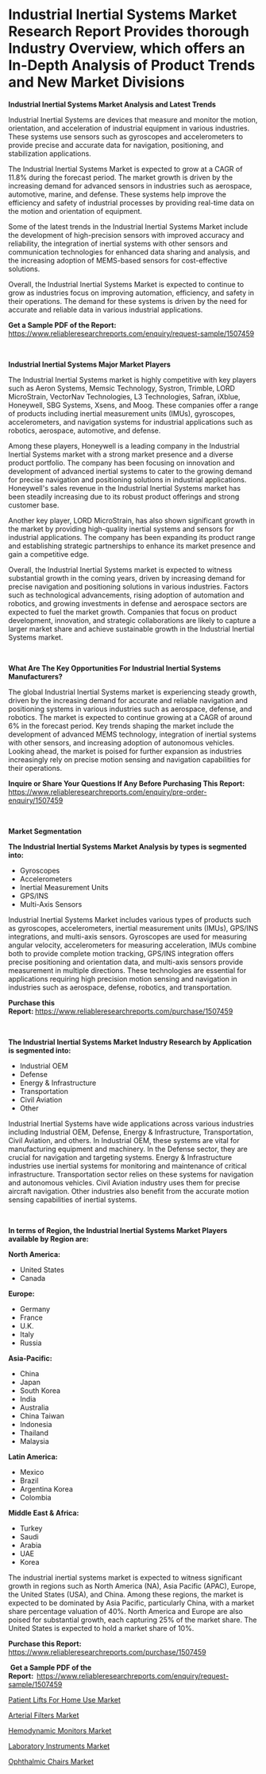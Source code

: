 <p><h1>Industrial Inertial Systems Market Research Report Provides thorough Industry Overview, which offers an In-Depth Analysis of Product Trends and New Market Divisions</h1></p><p><strong>Industrial Inertial Systems Market Analysis and Latest Trends</strong></p>
<p><p>Industrial Inertial Systems are devices that measure and monitor the motion, orientation, and acceleration of industrial equipment in various industries. These systems use sensors such as gyroscopes and accelerometers to provide precise and accurate data for navigation, positioning, and stabilization applications.</p><p>The Industrial Inertial Systems Market is expected to grow at a CAGR of 11.8% during the forecast period. The market growth is driven by the increasing demand for advanced sensors in industries such as aerospace, automotive, marine, and defense. These systems help improve the efficiency and safety of industrial processes by providing real-time data on the motion and orientation of equipment.</p><p>Some of the latest trends in the Industrial Inertial Systems Market include the development of high-precision sensors with improved accuracy and reliability, the integration of inertial systems with other sensors and communication technologies for enhanced data sharing and analysis, and the increasing adoption of MEMS-based sensors for cost-effective solutions.</p><p>Overall, the Industrial Inertial Systems Market is expected to continue to grow as industries focus on improving automation, efficiency, and safety in their operations. The demand for these systems is driven by the need for accurate and reliable data in various industrial applications.</p></p>
<p><strong>Get a Sample PDF of the Report:&nbsp;</strong> <a href="https://www.reliableresearchreports.com/enquiry/request-sample/1507459">https://www.reliableresearchreports.com/enquiry/request-sample/1507459</a></p>
<p>&nbsp;</p>
<p><strong>Industrial Inertial Systems Major Market Players</strong></p>
<p><p>The Industrial Inertial Systems market is highly competitive with key players such as Aeron Systems, Memsic Technology, Systron, Trimble, LORD MicroStrain, VectorNav Technologies, L3 Technologies, Safran, iXblue, Honeywell, SBG Systems, Xsens, and Moog. These companies offer a range of products including inertial measurement units (IMUs), gyroscopes, accelerometers, and navigation systems for industrial applications such as robotics, aerospace, automotive, and defense.</p><p>Among these players, Honeywell is a leading company in the Industrial Inertial Systems market with a strong market presence and a diverse product portfolio. The company has been focusing on innovation and development of advanced inertial systems to cater to the growing demand for precise navigation and positioning solutions in industrial applications. Honeywell's sales revenue in the Industrial Inertial Systems market has been steadily increasing due to its robust product offerings and strong customer base.</p><p>Another key player, LORD MicroStrain, has also shown significant growth in the market by providing high-quality inertial systems and sensors for industrial applications. The company has been expanding its product range and establishing strategic partnerships to enhance its market presence and gain a competitive edge.</p><p>Overall, the Industrial Inertial Systems market is expected to witness substantial growth in the coming years, driven by increasing demand for precise navigation and positioning solutions in various industries. Factors such as technological advancements, rising adoption of automation and robotics, and growing investments in defense and aerospace sectors are expected to fuel the market growth. Companies that focus on product development, innovation, and strategic collaborations are likely to capture a larger market share and achieve sustainable growth in the Industrial Inertial Systems market.</p></p>
<p>&nbsp;</p>
<p><strong>What Are The Key Opportunities For Industrial Inertial Systems Manufacturers?</strong></p>
<p><p>The global Industrial Inertial Systems market is experiencing steady growth, driven by the increasing demand for accurate and reliable navigation and positioning systems in various industries such as aerospace, defense, and robotics. The market is expected to continue growing at a CAGR of around 6% in the forecast period. Key trends shaping the market include the development of advanced MEMS technology, integration of inertial systems with other sensors, and increasing adoption of autonomous vehicles. Looking ahead, the market is poised for further expansion as industries increasingly rely on precise motion sensing and navigation capabilities for their operations.</p></p>
<p><strong>Inquire or Share Your Questions If Any Before Purchasing This Report:</strong> <a href="https://www.reliableresearchreports.com/enquiry/pre-order-enquiry/1507459">https://www.reliableresearchreports.com/enquiry/pre-order-enquiry/1507459</a></p>
<p>&nbsp;</p>
<p><strong>Market Segmentation</strong></p>
<p><strong>The Industrial Inertial Systems Market Analysis by types is segmented into:</strong></p>
<p><ul><li>Gyroscopes</li><li>Accelerometers</li><li>Inertial Measurement Units</li><li>GPS/INS</li><li>Multi-Axis Sensors</li></ul></p>
<p><p>Industrial Inertial Systems Market includes various types of products such as gyroscopes, accelerometers, inertial measurement units (IMUs), GPS/INS integrations, and multi-axis sensors. Gyroscopes are used for measuring angular velocity, accelerometers for measuring acceleration, IMUs combine both to provide complete motion tracking, GPS/INS integration offers precise positioning and orientation data, and multi-axis sensors provide measurement in multiple directions. These technologies are essential for applications requiring high precision motion sensing and navigation in industries such as aerospace, defense, robotics, and transportation.</p></p>
<p><strong>Purchase this Report:&nbsp;</strong><a href="https://www.reliableresearchreports.com/purchase/1507459">https://www.reliableresearchreports.com/purchase/1507459</a></p>
<p>&nbsp;</p>
<p><strong>The Industrial Inertial Systems Market Industry Research by Application is segmented into:</strong></p>
<p><ul><li>Industrial OEM</li><li>Defense</li><li>Energy & Infrastructure</li><li>Transportation</li><li>Civil Aviation</li><li>Other</li></ul></p>
<p><p>Industrial Inertial Systems have wide applications across various industries including Industrial OEM, Defense, Energy & Infrastructure, Transportation, Civil Aviation, and others. In Industrial OEM, these systems are vital for manufacturing equipment and machinery. In the Defense sector, they are crucial for navigation and targeting systems. Energy & Infrastructure industries use inertial systems for monitoring and maintenance of critical infrastructure. Transportation sector relies on these systems for navigation and autonomous vehicles. Civil Aviation industry uses them for precise aircraft navigation. Other industries also benefit from the accurate motion sensing capabilities of inertial systems.</p></p>
<p>&nbsp;</p>
<p><strong>In terms of Region, the Industrial Inertial Systems Market Players available by Region are:</strong></p>
<p>
    <p> <strong> North America: </strong>
        <ul>
            <li>United States</li>
            <li>Canada</li>
        </ul>
        </p> 
    <p> <strong> Europe: </strong>
        <ul>
            <li>Germany</li>
            <li>France</li>
            <li>U.K.</li>
            <li>Italy</li>
            <li>Russia</li>
        </ul>
        </p> 
    <p> <strong> Asia-Pacific: </strong>
        <ul>
            <li>China</li>
            <li>Japan</li>
            <li>South Korea</li>
            <li>India</li>
            <li>Australia</li>
            <li>China Taiwan</li>
            <li>Indonesia</li>
            <li>Thailand</li>
            <li>Malaysia</li>
        </ul>
        </p> 
    <p> <strong> Latin America: </strong>
        <ul>
            <li>Mexico</li>
            <li>Brazil</li>
            <li>Argentina Korea</li>
            <li>Colombia</li>
        </ul>
        </p> 
    <p> <strong> Middle East & Africa: </strong>
        <ul>
            <li>Turkey</li>
            <li>Saudi</li>
            <li>Arabia</li>
            <li>UAE</li>
            <li>Korea</li>
        </ul>
    </p>
    </p>
<p><p>The industrial inertial systems market is expected to witness significant growth in regions such as North America (NA), Asia Pacific (APAC), Europe, the United States (USA), and China. Among these regions, the market is expected to be dominated by Asia Pacific, particularly China, with a market share percentage valuation of 40%. North America and Europe are also poised for substantial growth, each capturing 25% of the market share. The United States is expected to hold a market share of 10%.</p></p>
<p><strong>Purchase this Report: </strong><a href="https://www.reliableresearchreports.com/purchase/1507459">https://www.reliableresearchreports.com/purchase/1507459</a></p>
<p>&nbsp;<strong>Get a Sample PDF of the Report:&nbsp;&nbsp;</strong><a href="https://www.reliableresearchreports.com/enquiry/request-sample/1507459">https://www.reliableresearchreports.com/enquiry/request-sample/1507459</a></p>
<p><strong></strong></p>
<p><p><a href="https://medium.com/@dashawnmoen/decoding-patient-lifts-for-home-use-market-metrics-market-share-trends-and-growth-patterns-da41fe63af75">Patient Lifts For Home Use Market</a></p><p><a href="https://medium.com/@alanwatkins6h/arterial-filters-market-size-and-market-trends-complete-industry-overview-2024-to-2031-59e2f70499f9">Arterial Filters Market</a></p><p><a href="https://medium.com/@alanwatkins6h/hemodynamic-monitors-market-the-key-to-successful-business-strategy-forecast-till-2031-d45f5db027d8">Hemodynamic Monitors Market</a></p><p><a href="https://medium.com/@deirdreclark76/laboratory-instruments-market-competitive-analysis-market-trends-and-forecast-to-2031-5f026cbc9016">Laboratory Instruments Market</a></p><p><a href="https://medium.com/@deirdreclark76/ophthalmic-chairs-market-exploring-market-share-market-trends-and-future-growth-84fedc17a2c4">Ophthalmic Chairs Market</a></p></p>